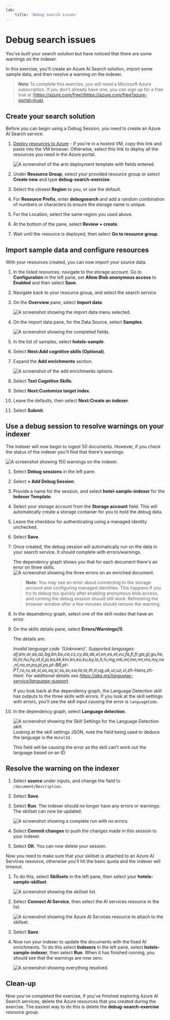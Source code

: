 ```yaml
---
lab:
    title: 'Debug search issues'
---
```


# Debug search issues

You've built your search solution but have noticed that there are some warnings on the indexer.

In this exercise, you'll create an Azure AI Search solution, import some sample data, and then resolve a warning on the indexer.

> **Note**
> To complete this exercise, you will need a Microsoft Azure subscription. If you don't already have one, you can sign up for a free trial at [https://azure.com/free](https://azure.com/free?azure-portal=true).

## Create your search solution

Before you can begin using a Debug Session, you need to create an Azure AI Search service.

1. [Deploy resources to Azure](https://portal.azure.com/#create/Microsoft.Template/uri/https%3A%2F%2Fraw.githubusercontent.com%2FMicrosoftLearning%2Fmslearn-knowledge-mining%2Fmain%2FLabfiles%2F08-debug-search%2Fazuredeploy.json) - if you're in a hosted VM, copy this link and paste into the VM browser. Otherwise, select this link to deploy all the resources you need in the Azure portal.

    ![A screenshot of the arm deployment template with fields entered.](../media/08-media/arm-template-deployment.png)

1. Under **Resource Group**, select your provided resource group or select **Create new** and type **debug-search-exercise**.
1. Select the closest **Region** to you, or use the default.
1. For **Resource Prefix**, enter **debugsearch** and add a random combination of numbers or characters to ensure the storage name is unique.
1. For the Location, select the same region you used above.
1. At the bottom of the pane, select **Review + create**.
1. Wait until the resource is deployed, then select **Go to resource group**.

## Import sample data and configure resources

With your resources created, you can now import your source data.

1. In the listed resources, navigate to the storage account. Go to **Configuration** in the left pane, set **Allow Blob anonymous access** to **Enabled** and then select **Save**.
1. Navigate back to your resource group, and select the search service.
1. On the **Overview** pane, select **Import data**.

      ![A screenshot showing the import data menu selected.](../media/08-media/import-data.png)

1. On the import data pane, for the Data Source, select **Samples**.

      ![A screenshot showing the completed fields.](../media/08-media/import-data-selection-screen-small.png)

1. In the list of samples, select **hotels-sample**.
1. Select **Next:Add cognitive skills (Optional)**.
1. Expand the **Add enrichments** section.

    ![A screenshot of the add enrichments options.](../media/08-media/add-enrichments.png)

1. Select **Text Cognitive Skills**.
1. Select **Next:Customize target index**.
1. Leave the defaults, then select **Next:Create an indexer**.
1. Select **Submit**.

## Use a debug session to resolve warnings on your indexer

The indexer will now begin to ingest 50 documents. However, if you check the status of the indexer you'll find that there's warnings.

![A screenshot showing 150 warnings on the indexer.](../media/08-media/indexer-warnings.png)

1. Select **Debug sessions** in the left pane.
1. Select **+ Add Debug Session**.
1. Provide a name for the session, and select **hotel-sample-indexer** for the **Indexer Template**.
1. Select your storage account from the **Storage account** field. This will automatically create a storage container for you to hold the debug data.
1. Leave the checkbox for authenticating using a managed identity unchecked.
1. Select **Save**.
1. Once created, the debug session will automatically run on the data in your search service. It should complete with errors/warnings.

    The dependency graph shows you that for each document there's an error on three skills.
    ![A screenshot showing the three errors on an enriched document.](../media/08-media/debug-session-errors.png)

    > **Note**: You may see an error about connecting to the storage account and configuring managed identities. This happens if you try to debug too quickly after enabling anonymous blob access, and running the debug session should still work. Refreshing the browser window after a few minutes should remove the warning.

1. In the dependency graph, select one of the skill nodes that have an error.
1. On the skills details pane, select **Errors/Warnings(1)**.

    The details are:

    *Invalid language code '(Unknown)'. Supported languages: af,am,ar,as,az,bg,bn,bs,ca,cs,cy,da,de,el,en,es,et,eu,fa,fi,fr,ga,gl,gu,he,hi,hr,hu,hy,id,it,ja,ka,kk,km,kn,ko,ku,ky,lo,lt,lv,mg,mk,ml,mn,mr,ms,my,ne,nl,no,or,pa,pl,ps,pt-BR,pt-PT,ro,ru,sk,sl,so,sq,sr,ss,sv,sw,ta,te,th,tr,ug,uk,ur,uz,vi,zh-Hans,zh-Hant. For additional details see https://aka.ms/language-service/language-support.*

    If you look back at the dependency graph, the Language Detection skill has outputs to the three skills with errors. If you look at the skill settings with errors, you'll see the skill input causing the error is `languageCode`.

1. In the dependency graph, select **Language detection**.

    ![A screenshot showing the Skill Settings for the Language Detection skill.](../media/08-media/language-detection-skill-settings.png)
    Looking at the skill settings JSON, note the field being used to deduce the language is the `HotelId`.

    This field will be causing the error as the skill can't work out the language based on an ID.

## Resolve the warning on the indexer

1. Select **source** under inputs, and change the field to `/document/Description`.
1. Select **Save**.
1. Select **Run**. The indexer should no longer have any errors or warnings. The skillset can now be updated.

    ![A screenshot showing a complete run with no errors.](../media/08-media/debug-session-complete.png)
   
1. Select **Commit changes** to push the changes made in this session to your indexer.
1. Select **OK**. You can now delete your session.

Now you need to make sure that your skillset is attached to an Azure AI Services resource, otherwise you'll hit the basic quota and the indexer will timeout. 

1. To do this, select **Skillsets** in the left pane, then select your **hotels-sample-skillset**.

    ![A screenshot showing the skillset list.](../media/08-media/update-skillset.png)
1. Select **Connect AI Service**, then select the AI services resource in the list.

    ![A screenshot showing the Azure AI Services resource to attach to the skillset.](../media/08-media/skillset-attach-service.png)
1. Select **Save**.

1. Now run your indexer to update the documents with the fixed AI enrichments. To do this select **Indexers** in the left pane, select  **hotels-sample-indexer**, then select **Run**.  When it has finished running, you should see that the warnings are now zero.

    ![A screenshot showing everything resolved.](../media/08-media/warnings-fixed-indexer.png)

## Clean-up

 Now you've completed the exercise, if you've finished exploring Azure AI Search services, delete the Azure resources that you created during the exercise. The easiest way to do this is delete the **debug-search-exercise** resource group.
